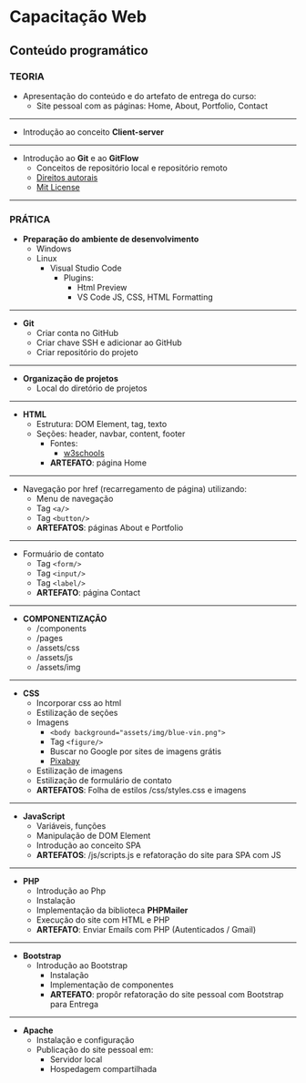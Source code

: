 # Capacitação Web

## Conteúdo programático

### TEORIA

- Apresentação do conteúdo e do artefato de entrega do curso: 
  - Site pessoal com as páginas: Home, About, Portfolio, Contact 

---

- Introdução ao conceito __Client-server__

---

- Introdução ao __Git__ e ao __GitFlow__
  - Conceitos de repositório local e repositório remoto
  - [Direitos autorais](http://www.planalto.gov.br/ccivil_03/LEIS/L9609.htm)
  - [Mit License](https://opensource.org/licenses/MIT)
---

### PRÁTICA

- __Preparação do ambiente de desenvolvimento__
  - Windows
  - Linux
    - Visual Studio Code
      - Plugins:
        - Html Preview
        - VS Code JS, CSS, HTML Formatting

---

- __Git__
  - Criar conta no GitHub
  - Criar chave SSH e adicionar ao GitHub
  - Criar repositório do projeto

---

- __Organização de projetos__
  - Local do diretório de projetos

---

- __HTML__
  - Estrutura: DOM Element, tag, texto
  - Seções: header, navbar, content, footer
    - Fontes:
      - [w3schools](https://www.w3schools.com/html/default.asp)
    - __ARTEFATO__: página Home 

---

  - Navegação por href (recarregamento de página) utilizando:
    - Menu de navegação 
    - Tag ```<a/>```
    - Tag ```<button/>``` 
    - __ARTEFATOS__: páginas About e Portfolio

---
  - Formuário de contato
    - Tag ```<form/>```
    - Tag ```<input/>```
    - Tag ```<label/>```
    - __ARTEFATO__: página Contact
---

- __COMPONENTIZAÇÃO__
  - /components
  - /pages
  - /assets/css
  - /assets/js
  - /assets/img

---

- __CSS__
  - Incorporar css ao html
  - Estilização de seções
  - Imagens
    - ```<body background="assets/img/blue-vin.png">```
    - Tag ```<figure/>```
    - Buscar no Google por sites de imagens grátis
    - [Pixabay](https://pixabay.com/pt/)
  - Estilização de imagens
  - Estilização de formulário de contato
  - __ARTEFATOS__: Folha de estilos /css/styles.css e imagens 
---

- __JavaScript__
  - Variáveis, funções
  - Manipulação de DOM Element
  - Introdução ao conceito SPA
  - __ARTEFATOS__: /js/scripts.js e refatoração do site para SPA com JS

---

- __PHP__
  - Introdução ao Php
  - Instalação
  - Implementação da biblioteca __PHPMailer__
  - Execução do site com HTML e PHP
  - __ARTEFATO__: Enviar Emails com PHP (Autenticados / Gmail)

---

- __Bootstrap__
  - Introdução ao Bootstrap
    - Instalação
    - Implementação de componentes
    - __ARTEFATO__: propôr refatoração do site pessoal com Bootstrap para Entrega

---

- __Apache__
  - Instalação e configuração
  - Publicação do site pessoal em:
    - Servidor local
    - Hospedagem compartilhada
